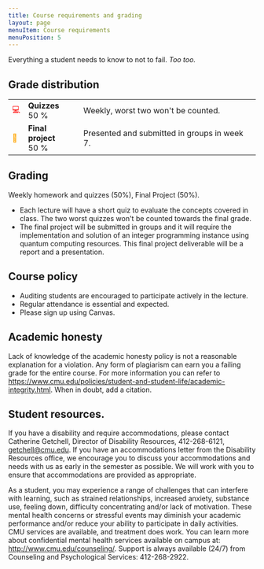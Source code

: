 ```yaml
---
title: Course requirements and grading
layout: page
menuItem: Course requirements
menuPosition: 5
---
```

Everything a student needs to know to not to fail. *Too too.*

## Grade distribution

<table>
	<tbody>	
		<tr>
			<td class="icon" style="color: red">💻</td>
			<td><b>Quizzes</b><br>50 %</td>
			<td>Weekly, worst two won't be counted.</td>
		</tr>
		<tr>
			<td class="icon" style="color: orange">🤝</td>
			<td><b>Final project</b><br>50 %</td>
			<td>Presented and submitted in groups in week 7.</td>
		</tr>
	</tbody>
</table>



## Grading
Weekly homework and quizzes (50\%), Final Project (50\%).
- Each lecture will have a short quiz to evaluate the concepts covered in class. The  two worst quizzes won't be counted towards the final grade.
- The final project will be submitted in groups and it will require the implementation and solution of an integer programming instance using quantum computing resources. This final project deliverable will be a report and a presentation.

## Course policy
- Auditing students are encouraged to participate actively in the lecture.
- Regular attendance is essential and expected.
- Please sign up using Canvas.

## Academic honesty

Lack of knowledge of the academic honesty policy is not a reasonable explanation for a violation.
Any form of plagiarism can earn you a failing grade for the entire course.
For more information you can refer to https://www.cmu.edu/policies/student-and-student-life/academic-integrity.html. When in doubt, add a citation.


## Student resources.

If you have a disability and require accommodations, please contact Catherine Getchell, Director of Disability Resources, 412-268-6121, getchell@cmu.edu.
If you have an accommodations letter from the Disability Resources office, we encourage you to discuss your accommodations and needs with us as early in the semester as possible.
We will work with you to ensure that accommodations are provided as appropriate.

As a student, you may experience a range of challenges that can interfere with learning, such as strained relationships, increased anxiety, substance use, feeling down, difficulty concentrating and/or lack of motivation.
These mental health concerns or stressful events may diminish your academic performance and/or reduce your ability to participate in daily activities.
CMU services are available, and treatment does work.
You can learn more about confidential mental health services available on campus at: http://www.cmu.edu/counseling/.
Support is always available (24/7) from Counseling and Psychological Services: 412-268-2922.
